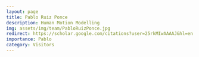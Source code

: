 ```yaml
---
layout: page
title: Pablo Ruiz Ponce
description: Human Motion Modelling
img: assets/img/team/PabloRuizPonce.jpg
redirect: https://scholar.google.com/citations?user=25rkMIwAAAAJ&hl=en
importance: Pablo
category: Visitors
---
```

